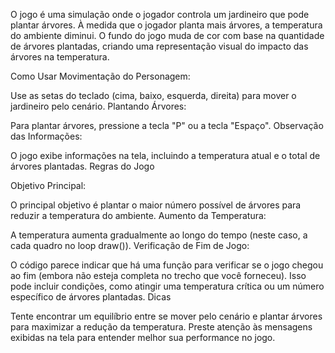 O jogo é uma simulação onde o jogador controla um jardineiro que pode plantar árvores. À medida que o jogador planta mais árvores, a temperatura do ambiente diminui. O fundo do jogo muda de cor com base na quantidade de árvores plantadas, criando uma representação visual do impacto das árvores na temperatura.

Como Usar
Movimentação do Personagem:

Use as setas do teclado (cima, baixo, esquerda, direita) para mover o jardineiro pelo cenário.
Plantando Árvores:

Para plantar árvores, pressione a tecla "P" ou a tecla "Espaço".
Observação das Informações:

O jogo exibe informações na tela, incluindo a temperatura atual e o total de árvores plantadas.
Regras do Jogo

Objetivo Principal:

O principal objetivo é plantar o maior número possível de árvores para reduzir a temperatura do ambiente.
Aumento da Temperatura:

A temperatura aumenta gradualmente ao longo do tempo (neste caso, a cada quadro no loop draw()).
Verificação de Fim de Jogo:

O código parece indicar que há uma função para verificar se o jogo chegou ao fim (embora não esteja completa no trecho que você forneceu). Isso pode incluir condições, como atingir uma temperatura crítica ou um número específico de árvores plantadas.
Dicas

Tente encontrar um equilíbrio entre se mover pelo cenário e plantar árvores para maximizar a redução da temperatura.
Preste atenção às mensagens exibidas na tela para entender melhor sua performance no jogo.
